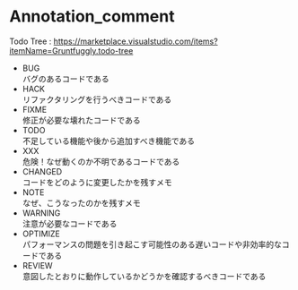 # Annotation_comment

Todo Tree : https://marketplace.visualstudio.com/items?itemName=Gruntfuggly.todo-tree
- BUG  
  バグのあるコードである
- HACK  
  リファクタリングを行うべきコードである
- FIXME  
  修正が必要な壊れたコードである
- TODO  
  不足している機能や後から追加すべき機能である
- XXX  
  危険！なぜ動くのか不明であるコードである
- CHANGED  
  コードをどのように変更したかを残すメモ
- NOTE  
  なぜ、こうなったのかを残すメモ
- WARNING  
  注意が必要なコードである
- OPTIMIZE  
  パフォーマンスの問題を引き起こす可能性のある遅いコードや非効率的なコードである
- REVIEW  
  意図したとおりに動作しているかどうかを確認するべきコードである
